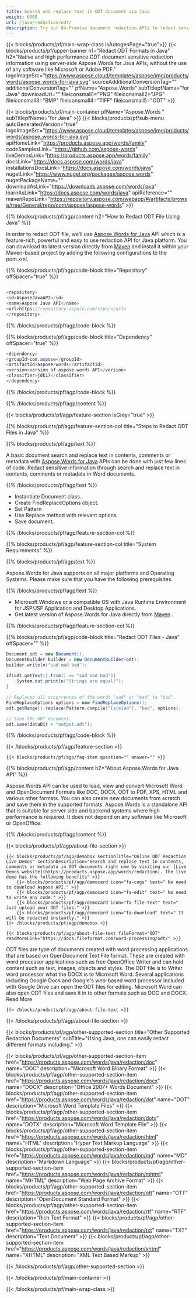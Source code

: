 ```yaml
---
title: Search and replace text in ODT document via Java 
weight: 6560
url: /java/redaction/odt/ 
description: Try our On-Premise document redaction APIs to redact sensitive information in ODT file on Java Runtime Environment for JSP/JSF Application and Desktop Applications.
---
```


{{< blocks/products/pf/main-wrap-class isAutogenPage="true">}}
{{< blocks/products/pf/upper-banner h1="Redact ODT Formats in Java" h2="Native and high performance ODT document sensitive redaction information using server-side Aspose.Words for Java APIs, without the use of any software like Microsoft or Adobe PDF." logoImageSrc="https://www.aspose.cloud/templates/aspose/img/products/words/aspose_words-for-java.svg" sourceAdditionalConversionTag="" additionalConversionTag="" pfName="Aspose.Words" subTitlepfName="for Java" downloadUrl="" fileiconsmall1="PNG" fileiconsmall2="JPG" fileiconsmall3="BMP" fileiconsmall4="TIFF" fileiconsmall5="ODT" >}}

{{< blocks/products/pf/main-container pfName="Aspose.Words " subTitlepfName="for Java" >}}
{{< blocks/products/pf/sub-menu autoGeneratedVersion="true" logoImageSrc="https://www.aspose.cloud/templates/aspose/img/products/words/aspose_words-for-java.svg" apiHomeLink="https://products.aspose.app/words/family" codeSamplesLink="https://github.com/aspose-words" liveDemosLink="https://products.aspose.app/words/family" docsLink="https://docs.aspose.com/words/java" installationsDocsLink="https://docs.aspose.com/words/java" nugetLink="https://www.nuget.org/packages/aspose.words" nugetPackageName="" downloadAsLink="https://downloads.aspose.com/words/java" learnAsLink="https://docs.aspose.com/words/java" apiReference="" mavenRepoLink="https://repository.aspose.com/webapp/#/artifacts/browse/tree/General/repo/com/aspose/aspose-words" >}}

{{% blocks/products/pf/agp/content h2="How to Redact ODT File Using Java" %}}

 In order to redact ODT file, we’ll use
 [Aspose.Words for Java](https://products.aspose.com/words/java) 
 API which is a feature-rich, powerful and easy to use redaction API for Java platform. You can download its latest version directly from
 [Maven](https://repository.aspose.com/webapp/#/artifacts/browse/tree/General/repo/com/aspose/aspose-words) 
 and install it within your Maven-based project by adding the following configurations to the pom.xml.

{{% blocks/products/pf/agp/code-block title="Repository" offSpacer="true" %}}

```cs

<repository>
<id>AsposeJavaAPI</id>
<name>Aspose Java API</name>
<url>https://repository.aspose.com/repo/</url>
</repository>

```

{{% /blocks/products/pf/agp/code-block %}}

{{% blocks/products/pf/agp/code-block title="Dependency" offSpacer="true" %}}

```cs
<dependency>
<groupId>com.aspose</groupId>
<artifactId>aspose-words</artifactId>
<version>version of aspose-words API</version>
<classifier>jdk17</classifier>
</dependency>

```

{{% /blocks/products/pf/agp/code-block %}}

{{% /blocks/products/pf/agp/content %}}

{{< blocks/products/pf/agp/feature-section isGrey="true" >}}

{{% blocks/products/pf/agp/feature-section-col title="Steps to Redact ODT Files in Java" %}}

{{% blocks/products/pf/agp/text %}}

 A basic document search and replace text in contents, comments or metadata with
 [Aspose.Words for Java](https://products.aspose.com/words/java) 
 APIs can be done with just few lines of code. Redact sensitive information through search and replace text in contents, comments or metadata in Word documents.

{{% /blocks/products/pf/agp/text %}}

+  Instantiate Document class..
+  Create FindReplaceOptions object.
+  Set Pattern
+  Use Replace method with relevant options.
+  Save document.

{{% /blocks/products/pf/agp/feature-section-col %}}

{{% blocks/products/pf/agp/feature-section-col title="System Requirements" %}}

{{% blocks/products/pf/agp/text %}}

 Aspose.Words for Java supports on all major platforms and Operating Systems. Please make sure that you have the following prerequisites.

{{% /blocks/products/pf/agp/text %}}

-  Microsoft Windows or a compatible OS with Java Runtime Environment for JSP/JSF Application and Desktop Applications.
-  Get latest version of Aspose.Words for Java directly from
 [Maven](https://repository.aspose.com/webapp/#/artifacts/browse/tree/General/repo/com/aspose/aspose-words)  .

{{% /blocks/products/pf/agp/feature-section-col %}}

{{% blocks/products/pf/agp/code-block title="Redact ODT Files - Java" offSpacer="" %}}

```cs
Document odt = new Document();
DocumentBuilder builder = new DocumentBuilder(odt);
builder.writeln("sad mad bad");
		
if(odt.getText().trim() == "sad mad bad"){
	System.out.println("Strings are equal!");
}

// Replaces all occurrences of the words "sad" or "mad" to "bad".
FindReplaceOptions options = new FindReplaceOptions();
odt.getRange().replace(Pattern.compile("[s|m]ad"), "bad", options);

// Save the ODT document.
odt.save(dataDir + "output.odt");

```

{{% /blocks/products/pf/agp/code-block %}}

{{< /blocks/products/pf/agp/feature-section >}}

    {{< blocks/products/pf/agp/faq-item question="" answer="" >}}
 

<!-- aboutfile Starts -->

{{% blocks/products/pf/agp/content h2="About Aspose.Words for Java API" %}}

 Aspose.Words API can be used to load, view and convert Microsoft Word and OpenDocument Formats like DOC, DOCX, ODT to PDF, XPS, HTML and various other formats. You can also create new documents from scratch and save them in the supported formats. Aspose.Words is a standalone API that is suitable for server side and backend systems where high performance is required. It does not depend on any software like Microsoft or OpenOffice. ‎



{{% /blocks/products/pf/agp/content %}}

{{< blocks/products/pf/agp/about-file-section >}}

    {{< blocks/products/pf/agp/demobox sectionTitle="Online ODT Redaction Live Demos" sectionDescription="Search and replace text in contents, comments or metadata in ODT documents right now by visiting our [Live Demos website](https://products.aspose.app/words/redaction). The live demo has the following benefits" >}}
        {{< blocks/products/pf/agp/democard icon="fa-cogs" text=" No need to download Aspose API." >}}
        {{< blocks/products/pf/agp/democard icon="fa-edit" text=" No need to write any code." >}}
        {{< blocks/products/pf/agp/democard icon="fa-file-text" text=" Just upload your ODT files." >}}
        {{< blocks/products/pf/agp/democard icon="fa-download" text=" It will be redacted instantly." >}}
    {{< /blocks/products/pf/agp/demobox >}}

    {{< blocks/products/pf/agp/about-file-text fileFormat="ODT" readMoreLink="https://docs.fileformat.com/word-processing/odt/" >}}
ODT files are type of documents created with word processing applications that are based on OpenDocument Text File format. These are created with word processor applications such as free OpenOffice Writer and can hold content such as text, images, objects and styles. The ODT file is to Writer word processor what the DOCX is to Microsoft Word. Several applications including Google Docs and Google's web-based word processor included with Google Drive can open the ODT files for editing. Microsoft Word can also open ODT files and save it in to other formats such as DOC and DOCX. Read More

    {{< /blocks/products/pf/agp/about-file-text >}}

{{< /blocks/products/pf/agp/about-file-section >}}

<!-- aboutfile Ends -->

{{< blocks/products/pf/agp/other-supported-section title="Other Supported Redaction Documents" subTitle="Using Java, one can easily redact different formats including." >}}

{{< blocks/products/pf/agp/other-supported-section-item href="https://products.aspose.com/words/java/redaction/doc" name="DOC" description="Microsoft Word Binary Format" >}}
{{< blocks/products/pf/agp/other-supported-section-item href="https://products.aspose.com/words/java/redaction/docx" name="DOCX" description="Office 2007+ Words Document" >}}
{{< blocks/products/pf/agp/other-supported-section-item href="https://products.aspose.com/words/java/redaction/dot" name="DOT" description="Microsoft Word Template Files" >}}
{{< blocks/products/pf/agp/other-supported-section-item href="https://products.aspose.com/words/java/redaction/dotx" name="DOTX" description="Microsoft Word Template File" >}}
{{< blocks/products/pf/agp/other-supported-section-item href="https://products.aspose.com/words/java/redaction/html" name="HTML" description="Hyper Text Markup Language" >}}
{{< blocks/products/pf/agp/other-supported-section-item href="https://products.aspose.com/words/java/redaction/md" name="MD" description="Markdown Language" >}}
{{< blocks/products/pf/agp/other-supported-section-item href="https://products.aspose.com/words/java/redaction/mhtml" name="MHTML" description="Web Page Archive Format" >}}
{{< blocks/products/pf/agp/other-supported-section-item href="https://products.aspose.com/words/java/redaction/ott" name="OTT" description="OpenDocument Standard Format" >}}
{{< blocks/products/pf/agp/other-supported-section-item href="https://products.aspose.com/words/java/redaction/rtf" name="RTF" description="Rich Text Format" >}}
{{< blocks/products/pf/agp/other-supported-section-item href="https://products.aspose.com/words/java/redaction/txt" name="TXT" description="Text Document" >}}
{{< blocks/products/pf/agp/other-supported-section-item href="https://products.aspose.com/words/java/redaction/xhtml" name="XHTML" description="XML Text Based Markup" >}}

{{< /blocks/products/pf/agp/other-supported-section >}}

{{< /blocks/products/pf/main-container >}}
    
{{< /blocks/products/pf/main-wrap-class >}}